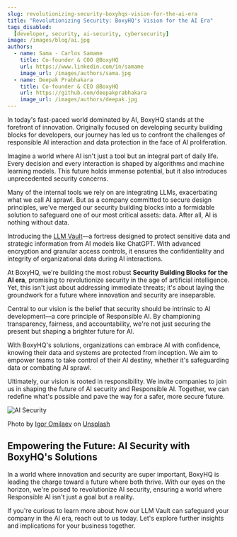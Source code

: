 ```yaml
---
slug: revolutionizing-security-boxyhqs-vision-for-the-ai-era
title: "Revolutionizing Security: BoxyHQ's Vision for the AI Era"
tags_disabled:
  [developer, security, ai-security, cybersecurity]
image: /images/blog/ai.jpg
authors:
  - name: Sama - Carlos Samame
    title: Co-founder & COO @BoxyHQ
    url: https://www.linkedin.com/in/samame
    image_url: /images/authors/sama.jpg
  - name: Deepak Prabhakara
    title: Co-founder & CEO @BoxyHQ
    url: https://github.com/deepakprabhakara
    image_url: /images/authors/deepak.jpg
---
```


In today's fast-paced world dominated by AI, BoxyHQ stands at the forefront of innovation. Originally focused on developing security building blocks for developers, our journey has led us to confront the challenges of responsible AI interaction and data protection in the face of AI proliferation.

Imagine a world where AI isn't just a tool but an integral part of daily life. Every decision and every interaction is shaped by algorithms and machine learning models. This future holds immense potential, but it also introduces unprecedented security concerns.

Many of the internal tools we rely on are integrating LLMs, exacerbating what we call AI sprawl. But as a company committed to secure design principles, we've merged our security building blocks into a formidable solution to safeguard one of our most critical assets: data. After all, AI is nothing without data.

Introducing the [LLM Vault](/llm-vault)—a fortress designed to protect sensitive data and strategic information from AI models like ChatGPT. With advanced encryption and granular access controls, it ensures the confidentiality and integrity of organizational data during AI interactions.

At BoxyHQ, we're building the most robust **Security Building Blocks for the AI era**, promising to revolutionize security in the age of artificial intelligence. Yet, this isn't just about addressing immediate threats; it's about laying the groundwork for a future where innovation and security are inseparable.

Central to our vision is the belief that security should be intrinsic to AI development—a core principle of Responsible AI. By championing transparency, fairness, and accountability, we're not just securing the present but shaping a brighter future for AI.

With BoxyHQ's solutions, organizations can embrace AI with confidence, knowing their data and systems are protected from inception. We aim to empower teams to take control of their AI destiny, whether it's safeguarding data or combating AI sprawl.

Ultimately, our vision is rooted in responsibility. We invite companies to join us in shaping the future of AI security and Responsible AI. Together, we can redefine what's possible and pave the way for a safer, more secure future.

![AI Security](/images/blog/ai.jpg)

<div style={{fontSize: "10px", marginTop: "-10px", paddingBottom: "20px"}}>Photo by <a href="https://unsplash.com/@omilaev?utm_content=creditCopyText&utm_medium=referral&utm_source=unsplash">Igor Omilaev</a> on <a href="https://unsplash.com/photos/a-neon-neon-sign-that-is-on-the-side-of-a-wall-9XtKSci9crg?utm_content=creditCopyText&utm_medium=referral&utm_source=unsplash">Unsplash</a></div>

## Empowering the Future: AI Security with BoxyHQ's Solutions

In a world where innovation and security are super important, BoxyHQ is leading the charge toward a future where both thrive. With our eyes on the horizon, we're poised to revolutionize AI security, ensuring a world where Responsible AI isn't just a goal but a reality.

If you're curious to learn more about how our LLM Vault can safeguard your company in the AI era, reach out to us today. Let's explore further insights and implications for your business together.
